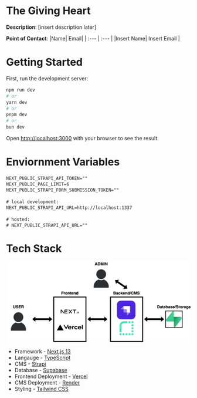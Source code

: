 # The Giving Heart

**Description**: [insert description later]

**Point of Contact**:
|Name| Email|
| :--- | :--- |
|Insert Name| Insert Email |

# Getting Started

First, run the development server:

```bash
npm run dev
# or
yarn dev
# or
pnpm dev
# or
bun dev
```

Open [http://localhost:3000](http://localhost:3000) with your browser to see the result.

# Enviornment Variables

```
NEXT_PUBLIC_STRAPI_API_TOKEN=""
NEXT_PUBLIC_PAGE_LIMIT=6
NEXT_PUBLIC_STRAPI_FORM_SUBMISSION_TOKEN=""

# local development:
NEXT_PUBLIC_STRAPI_API_URL=http://localhost:1337

# hosted:
# NEXT_PUBLIC_STRAPI_API_URL=""
```

# Tech Stack

![Tech Stack](tech-stack.jpg)

- Framework - [Next.js 13](https://nextjs.org/)
- Langauge - [TypeScript](https://www.typescriptlang.org/docs/handbook/intro.html)
- CMS - [Strapi](https://docs.strapi.io/)
- Database - [Supabase](https://supabase.com/docs)
- Frontend Deployment - [Vercel](https://vercel.com/docs)
- CMS Deployment - [Render](https://render.com/docs)
- Styling - [Tailwind CSS](https://tailwindcss.com/docs/installation)
